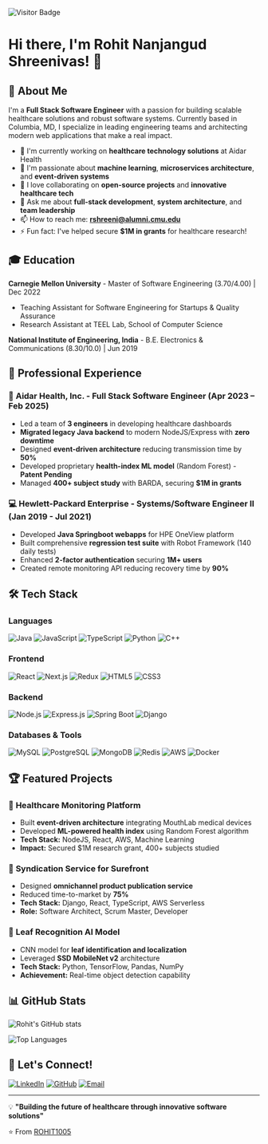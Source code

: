 ![Visitor Badge](https://visitor-badge.laobi.icu/badge?page_id=ROHIT1005.ROHIT1005)

# Hi there, I'm Rohit Nanjangud Shreenivas! 👋

## 🚀 About Me

I'm a **Full Stack Software Engineer** with a passion for building scalable healthcare solutions and robust software systems. Currently based in Columbia, MD, I specialize in leading engineering teams and architecting modern web applications that make a real impact.

- 🔭 I'm currently working on **healthcare technology solutions** at Aidar Health
- 🌱 I'm passionate about **machine learning**, **microservices architecture**, and **event-driven systems**
- 👯 I love collaborating on **open-source projects** and **innovative healthcare tech**
- 💬 Ask me about **full-stack development**, **system architecture**, and **team leadership**
- 📫 How to reach me: **rshreeni@alumni.cmu.edu**
- ⚡ Fun fact: I've helped secure **$1M in grants** for healthcare research!

## 🎓 Education

**Carnegie Mellon University** - Master of Software Engineering (3.70/4.00) | Dec 2022
- Teaching Assistant for Software Engineering for Startups & Quality Assurance
- Research Assistant at TEEL Lab, School of Computer Science

**National Institute of Engineering, India** - B.E. Electronics & Communications (8.30/10.0) | Jun 2019

## 💼 Professional Experience

### 🏥 **Aidar Health, Inc.** - Full Stack Software Engineer (Apr 2023 – Feb 2025)
- Led a team of **3 engineers** in developing healthcare dashboards
- **Migrated legacy Java backend** to modern NodeJS/Express with **zero downtime**
- Designed **event-driven architecture** reducing transmission time by **50%**
- Developed proprietary **health-index ML model** (Random Forest) - **Patent Pending**
- Managed **400+ subject study** with BARDA, securing **$1M in grants**

### 💻 **Hewlett-Packard Enterprise** - Systems/Software Engineer II (Jan 2019 - Jul 2021)
- Developed **Java Springboot webapps** for HPE OneView platform
- Built comprehensive **regression test suite** with Robot Framework (140 daily tests)
- Enhanced **2-factor authentication** securing **1M+ users**
- Created remote monitoring API reducing recovery time by **90%**

## 🛠️ Tech Stack

### Languages
![Java](https://img.shields.io/badge/Java-ED8B00?style=for-the-badge&logo=java&logoColor=white)
![JavaScript](https://img.shields.io/badge/JavaScript-F7DF1E?style=for-the-badge&logo=javascript&logoColor=black)
![TypeScript](https://img.shields.io/badge/TypeScript-007ACC?style=for-the-badge&logo=typescript&logoColor=white)
![Python](https://img.shields.io/badge/Python-3776AB?style=for-the-badge&logo=python&logoColor=white)
![C++](https://img.shields.io/badge/C%2B%2B-00599C?style=for-the-badge&logo=c%2B%2B&logoColor=white)

### Frontend
![React](https://img.shields.io/badge/React-20232A?style=for-the-badge&logo=react&logoColor=61DAFB)
![Next.js](https://img.shields.io/badge/Next.js-000000?style=for-the-badge&logo=next.js&logoColor=white)
![Redux](https://img.shields.io/badge/Redux-593D88?style=for-the-badge&logo=redux&logoColor=white)
![HTML5](https://img.shields.io/badge/HTML5-E34F26?style=for-the-badge&logo=html5&logoColor=white)
![CSS3](https://img.shields.io/badge/CSS3-1572B6?style=for-the-badge&logo=css3&logoColor=white)

### Backend
![Node.js](https://img.shields.io/badge/Node.js-43853D?style=for-the-badge&logo=node.js&logoColor=white)
![Express.js](https://img.shields.io/badge/Express.js-404D59?style=for-the-badge)
![Spring Boot](https://img.shields.io/badge/Spring%20Boot-6DB33F?style=for-the-badge&logo=spring&logoColor=white)
![Django](https://img.shields.io/badge/Django-092E20?style=for-the-badge&logo=django&logoColor=white)

### Databases & Tools
![MySQL](https://img.shields.io/badge/MySQL-00000F?style=for-the-badge&logo=mysql&logoColor=white)
![PostgreSQL](https://img.shields.io/badge/PostgreSQL-316192?style=for-the-badge&logo=postgresql&logoColor=white)
![MongoDB](https://img.shields.io/badge/MongoDB-4EA94B?style=for-the-badge&logo=mongodb&logoColor=white)
![Redis](https://img.shields.io/badge/Redis-DC382D?style=for-the-badge&logo=redis&logoColor=white)
![AWS](https://img.shields.io/badge/AWS-232F3E?style=for-the-badge&logo=amazon-aws&logoColor=white)
![Docker](https://img.shields.io/badge/Docker-2496ED?style=for-the-badge&logo=docker&logoColor=white)

## 🏆 Featured Projects

### 🏥 **Healthcare Monitoring Platform**
- Built **event-driven architecture** integrating MouthLab medical devices
- Developed **ML-powered health index** using Random Forest algorithm
- **Tech Stack:** NodeJS, React, AWS, Machine Learning
- **Impact:** Secured $1M research grant, 400+ subjects studied

### 🛒 **Syndication Service for Surefront**
- Designed **omnichannel product publication service**
- Reduced time-to-market by **75%**
- **Tech Stack:** Django, React, TypeScript, AWS Serverless
- **Role:** Software Architect, Scrum Master, Developer

### 🍃 **Leaf Recognition AI Model**
- CNN model for **leaf identification and localization**
- Leveraged **SSD MobileNet v2** architecture
- **Tech Stack:** Python, TensorFlow, Pandas, NumPy
- **Achievement:** Real-time object detection capability

## 📊 GitHub Stats

![Rohit's GitHub stats](https://github-readme-stats.vercel.app/api?username=ROHIT1005&show_icons=true&theme=radical)

![Top Languages](https://github-readme-stats.vercel.app/api/top-langs/?username=ROHIT1005&layout=compact&theme=radical)

## 🤝 Let's Connect!

[![LinkedIn](https://img.shields.io/badge/LinkedIn-0077B5?style=for-the-badge&logo=linkedin&logoColor=white)](https://linkedin.com/in/rohitshreenivas)
[![GitHub](https://img.shields.io/badge/GitHub-100000?style=for-the-badge&logo=github&logoColor=white)](https://github.com/ROHIT1005)
[![Email](https://img.shields.io/badge/Email-D14836?style=for-the-badge&logo=gmail&logoColor=white)](mailto:rshreeni@alumni.cmu.edu)

---

💡 **"Building the future of healthcare through innovative software solutions"**

⭐️ From [ROHIT1005](https://github.com/ROHIT1005)
